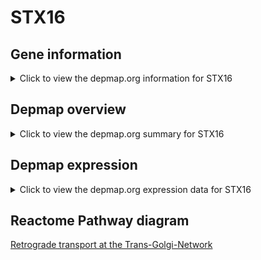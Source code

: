 <h1>STX16</h1>

<h2>Gene information</h2>
<details>
  <summary>Click to view the depmap.org information for STX16</summary>
  <iframe src="https://depmap.org/portal/gene/STX16?tab=about" style="border:none;width:100%;height:800px"></iframe>
</details>

<h2>Depmap overview</h2>
<details>
  <summary>Click to view the depmap.org summary for STX16</summary>
  <iframe src="https://depmap.org/portal/gene/STX16?tab=overview" style="border:none;width:100%;height:800px"></iframe>
</details>

<h2>Depmap expression</h2>
<details>
  <summary>Click to view the depmap.org expression data for STX16</summary>
  <iframe src="https://depmap.org/portal/gene/STX16?tab=characterization" style="border:none;width:100%;height:800px"></iframe>
</details>



<h2>Reactome Pathway diagram</h2>
<a href="https://reactome.org/PathwayBrowser/#/R-HSA-6811440" target="_BLANK">Retrograde transport at the Trans-Golgi-Network</a>



